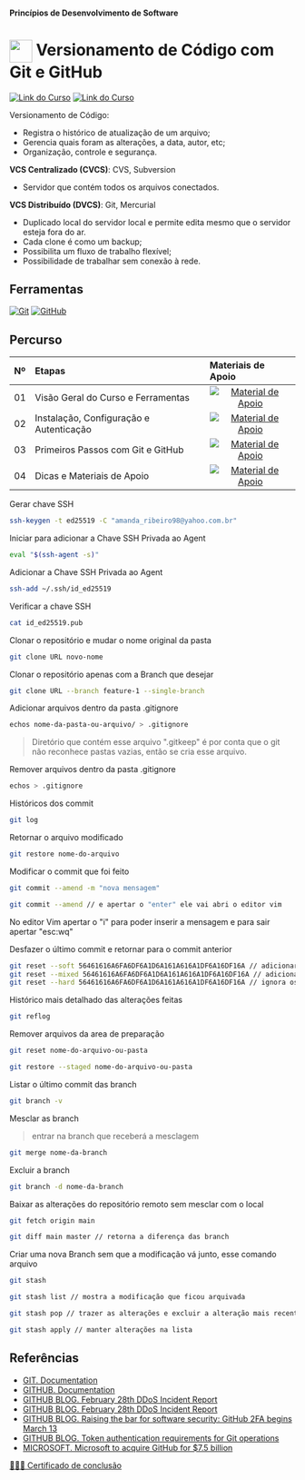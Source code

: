 
#### Princípios de Desenvolvimento de Software

<h1>
    <a href="https://www.dio.me/">
     <img align="center" width="40px" src="https://hermes.digitalinnovation.one/assets/diome/logo-minimized.png"></a>
    <span> Versionamento de Código com Git e GitHub</span>
</h1>

[![Link do Curso](https://img.shields.io/badge/▶-000?style=for-the-badge&logo=movie&logoColor=E94D5F)](https://web.dio.me/course/versionamento-de-codigo-com-git-e-github/learning/f3cbaa66-efbd-4c25-842e-2069c188c066) 
[![Link do Curso](https://img.shields.io/badge/Acesse%20o%20Curso%20na%20Plataforma-E94D5F?style=for-the-badge)](https://web.dio.me/course/versionamento-de-codigo-com-git-e-github/learning/f3cbaa66-efbd-4c25-842e-2069c188c066) 

Versionamento de Código:

- Registra o histórico de atualização de um arquivo;
- Gerencia quais foram as alterações, a data, autor, etc;
- Organização, controle e segurança.

**VCS Centralizado (CVCS)**: CVS, Subversion

- Servidor que contém todos os arquivos conectados.

**VCS Distribuído (DVCS)**: Git, Mercurial

- Duplicado local do servidor local e permite edita mesmo que o servidor esteja fora do ar.
- Cada clone é como um backup;
- Possibilita um fluxo de trabalho flexível;
- Possibilidade de trabalhar sem conexão à rede.

## Ferramentas
[![Git](https://img.shields.io/badge/Git-000?style=for-the-badge&logo=git&logoColor=E94D5F)](https://git-scm.com/doc) 
[![GitHub](https://img.shields.io/badge/GitHub-000?style=for-the-badge&logo=github&logoColor=30A3DC)](https://docs.github.com/)
<br>
## Percurso
<table>
  <thead>
    <tr align="left">
      <th>Nº</th>
      <th>Etapas</th>
      <th>Materiais de Apoio</th>
    </tr>
  </thead>
  <tbody align="left">
    <tr>
      <td>01</td>
      <td>Visão Geral do Curso e Ferramentas</td>
      <td align="center">
        <a href="https://github.com/elidianaandrade/dio-curso-git-github/blob/main/materiais-de-apoio/01-visao-geral-do-curso-e-ferramentas.md">
           <img align="center" alt="Material de Apoio" src="https://img.shields.io/badge/Ver%20Material-30A3DC?style=for-the-badge">
        </a>
      </td>
    </tr>
    <tr>
      <td>02</td>
      <td>Instalação, Configuração e Autenticação</td>
      <td align="center">
        <a href="https://github.com/elidianaandrade/dio-curso-git-github/blob/main/materiais-de-apoio/02-instalacao-configuracao-e-autenticacao.md">
           <img align="center" alt="Material de Apoio" src="https://img.shields.io/badge/Ver%20Material-E94D5F?style=for-the-badge">
        </a>
      </td>
    </tr>
    <tr>
      <td>03</td>
      <td>Primeiros Passos com Git e GitHub</td>
      <td align="center">
        <a href="https://github.com/elidianaandrade/dio-curso-git-github/blob/main/materiais-de-apoio/03-primeiros-passos-com-git-e-github.md">
           <img align="center" alt="Material de Apoio" src="https://img.shields.io/badge/Ver%20Material-30A3DC?style=for-the-badge">
        </a>
      </td>    
    </tr>
    <tr>
      <td>04</td>
      <td>Dicas e Materiais de Apoio</td>
      <td align="center">
        <a href="https://github.com/elidianaandrade/dio-curso-git-github/blob/main/materiais-de-apoio/04-dicas-e-materiais-de-apoio.md">
           <img align="center" alt="Material de Apoio" src="https://img.shields.io/badge/Ver%20Material-E94D5F?style=for-the-badge">
        </a>
      </td>    
    </tr>
  </tbody>
  <tfoot></tfoot>
</table>

Gerar chave SSH

````bash
ssh-keygen -t ed25519 -C "amanda_ribeiro98@yahoo.com.br"
````

Iniciar para adicionar a Chave SSH Privada ao Agent

````bash
eval "$(ssh-agent -s)"
````

Adicionar a Chave SSH Privada ao Agent

```bash
ssh-add ~/.ssh/id_ed25519
```

Verificar a chave SSH

```bash
cat id_ed25519.pub
```

Clonar o repositório e mudar o nome original da pasta 

```bash
git clone URL novo-nome
````

Clonar o repositório apenas com a Branch que desejar

```bash
git clone URL --branch feature-1 --single-branch
```

Adicionar arquivos dentro da pasta .gitignore

```bash
echos nome-da-pasta-ou-arquivo/ > .gitignore
```

> Diretório que contém esse arquivo ".gitkeep" é por conta que o git não reconhece pastas vazias, então se cria esse arquivo.

Remover arquivos dentro da pasta .gitignore

```bash
echos > .gitignore
```

Históricos dos commit

```bash
git log
```

Retornar o arquivo modificado

```bash
git restore nome-do-arquivo
```

Modificar o commit que foi feito

```bash
git commit --amend -m "nova mensagem"

git commit --amend // e apertar o "enter" ele vai abri o editor vim 
```
No editor Vim apertar o "i" para poder inserir a mensagem e para sair apertar "esc:wq"

Desfazer o último commit e retornar para o commit anterior

```bash
git reset --soft 56461616A6FA6DF6A1D6A161A616A1DF6A16DF16A // adicionar os arquivos a area de preparação "Changes"
git reset --mixed 56461616A6FA6DF6A1D6A161A616A1DF6A16DF16A // adicionar os arquivos a area de trabalho "Untracked"
git reset --hard 56461616A6FA6DF6A1D6A161A616A1DF6A16DF16A // ignora os arquivos que estavam no arquivo anterior e desfaz eles
```

Histórico mais detalhado das alterações feitas

```bash
git reflog
```

Remover arquivos da area de preparação

```bash
git reset nome-do-arquivo-ou-pasta

git restore --staged nome-do-arquivo-ou-pasta
```

Listar o último commit das branch

```bash
git branch -v
```

Mesclar as branch
> entrar na branch que receberá a mesclagem

```bash
git merge nome-da-branch
```

Excluir a branch

```bash
git branch -d nome-da-branch
```

Baixar as alterações do repositório remoto sem mesclar com o local

```bash
git fetch origin main

git diff main master // retorna a diferença das branch
```

Criar uma nova Branch sem que a modificação vá junto, esse comando arquivo

```bash
git stash

git stash list // mostra a modificação que ficou arquivada

git stash pop // trazer as alterações e excluir a alteração mais recente da pilha

git stash apply // manter alterações na lista
```

## Referências
- [GIT. Documentation](https://git-scm.com/doc)
- [GITHUB. Documentation](https://docs.github.com/)
- [GITHUB BLOG. February 28th DDoS Incident Report](https://github.blog/2018-03-01-ddos-incident-report/)
- [GITHUB BLOG. February 28th DDoS Incident Report](https://github.blog/2018-03-01-ddos-incident-report/)
- [GITHUB BLOG. Raising the bar for software security: GitHub 2FA begins March 13](https://github.blog/2023-03-09-raising-the-bar-for-software-security-github-2fa-begins-march-13/)
- [GITHUB BLOG. Token authentication requirements for Git operations](https://github.blog/2020-12-15-token-authentication-requirements-for-git-operations/)
- [MICROSOFT. Microsoft to acquire GitHub for $7.5 billion](https:/news.microsoft.com/2018/06/04/microsoft-to-acquire-github-for-7-5-billion/)

[👩🏻‍🎓 Certificado de conclusão](https://hermes.digitalinnovation.one/certificates/C1D1388C.pdf?_gl=1*hku5ud*_ga*Mzk0MDc5NzYwLjE2NTgyNDk0MDI.*_ga_7GXMH3CQ72*MTY5NjU1MzYxOS4zNjMuMS4xNjk2NTU3NjI2LjYwLjAuMA..)
